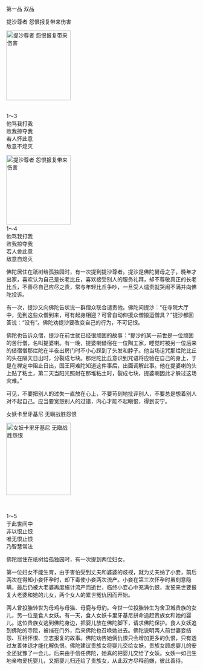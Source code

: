 第一品 双品

提沙尊者 怨恨报复带来伤害

<div class="e2">
<img src="images/fjj-02-1.jpg" width="170" height="184" alt="提沙尊者 怨恨报复带来伤害"/>
<div>
<p> <br>
 1～3 <br>
 他骂我打我<br>
 败我掠夺我<br>
 若人怀此意<br>
 敌意不熄灭</p>
</div>
</div>

<div class="e2">
<img src="images/fjj-02-2.jpg" width="170" height="184" alt="提沙尊者 怨恨报复带来伤害"/>
<div>
1～4<br>
 他骂我打我 <br>
 败我掠夺我<br>
 若人舍此意 <br>
 敌意自熄灭
</div>
</div>

佛陀居住在祇树给孤独园时，有一次提到提沙尊者。提沙是佛陀舅母之子，晚年才出家，喜欢认为自己是长老比丘，喜欢接受别人的服务礼拜，却不尊敬真正的长老比丘，不善尽自己应尽之责，常与年轻比丘争吵，一旦受人谴责就哭闹不满并向佛陀投诉。

有一次，提沙又向佛陀告状说一群僧众联合谴责他。佛陀问提沙：“在寺院大厅中，见到这些众僧到来，可有起身相迎？可曾自动伸援众僧搬运僧具？”提沙都回答说：“没有”。佛陀劝提沙要改变自己的行为，不可记恨。

佛陀也告诉众僧，提沙在前世就已经很顽固的故事：“提沙的某一前世是一位顽固的苦行僧，名叫提婆喇。有一晚，提婆喇借宿在一位陶工家，睡觉时被另一位后来的借宿僧那烂陀在半夜出房门时不小心踩到了头发和脖子。他当场诅咒那烂陀比丘的头在隔天日出时，分裂成七块。那烂陀比丘意识到咒语将应验在自己的身上，于是在禅定中阻止日出，国王阿难陀知道这件事后，出面调解此事。他在提婆喇的头上贴了粘土，第二天当阳光照射在那堆粘土时，裂成七块，提婆喇因此才躲过这场灾难。”

可见，不要把别人的过失一直放在心上，不要苛刻地批评别人，不要总是想着别人对不起自己。应当要宽恕别人的过错，内心才能不起瞋恨，得到安宁。

女妖卡里牙基尼 无瞋战胜怨恨

<div class="e2">
<img src="images/fjj-02-3.jpg" width="170" height="191" alt="女妖卡里牙基尼 无瞋战胜怨恨"/>
<div>
<p>&nbsp;</p> <p> 1～5 <br>
 于此世间中 <br>
 非以恨止恨<br>
 唯无恨止恨 <br>
 乃智慧常法</p>
</div>
</div>

佛陀居住在祇树给孤独园时，有一次提到两位妇女。

第一位妇女不能生育，由于害怕受到丈夫和婆婆的歧视，就为丈夫纳了小妾，前后两次在得知小妾怀孕时，却下毒使小妾两次流产。小妾在第三次怀孕时虽刻意隐瞒，最后仍被大老婆再度施计流产而逝世，临终小妾心中充满仇恨，发誓来世要报复大老婆和她的儿女，两个女人的累世冤仇因而开始。

两人曾投胎转世为母鸡与母猫、母鹿与母豹。今世一位投胎转生为舍卫城贵族的女儿，另一位是食人女妖。有一天，食人女妖卡里牙基尼拼命追赶贵族女和她的婴儿。这位贵族女逃到佛陀身边，把婴儿放在佛陀脚下，请求佛陀保护。食人女妖追到佛陀的寺院，被挡在门外，后来佛陀也召唤她进去。佛陀说明两人前世妻妾结怨、互相怀恨、立志报复的故事。佛陀劝告她俩仇恨只会增加更多的仇恨，只有透过友善体谅才能化解仇恨。佛陀建议贵族女将婴儿交给女妖，贵族女顾虑婴儿的安全还犹豫了一会儿，后来由于信任佛陀，她真的把婴儿交给了女妖。女妖一如己生地亲吻爱抚婴儿，又把婴儿归还给了贵族女，从此双方尽释前嫌，彼此善待。
